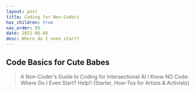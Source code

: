 ```yaml
---
layout: post
title: Coding for Non-Coders
has_children: true
nav_order: 05
date: 2021-06-08
desc: Where do I even start?
---
```


## Code Basics for Cute Babes

>A Non-Coder's Guide to Coding for Intersectional AI
>I Know NO Code: Where Do I Even Start? Help!! (Starter, How-Tos for Artists & Activists)
